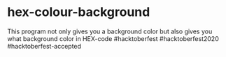 # hex-colour-background
This program not only gives you a background color but also gives you what background color in HEX-code
#hacktoberfest
#hacktoberfest2020
#hacktoberfest-accepted
